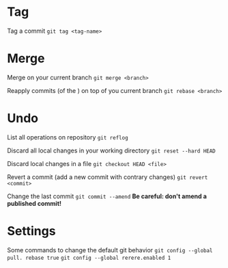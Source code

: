 # Tag

Tag a commit
`git tag <tag-name>`

# Merge

Merge <branch> on your current branch
`git merge <branch>`

Reapply commits (of the <branch>) on top of you current branch
`git rebase <branch>`

# Undo
List all operations on repository
`git reflog`

Discard all local changes in your working directory
`git reset --hard HEAD`

Discard local changes in a file
`git checkout HEAD <file>`

Revert a commit (add a new commit with contrary changes)
`git revert <commit>`

Change the last commit
`git commit --amend`
**Be careful: don't amend a published commit!**

# Settings

Some commands to change the default git behavior
`git config --global pull. rebase true`
`git config --global rerere.enabled 1`
